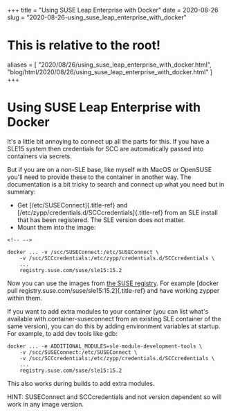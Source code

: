 +++
title = "Using SUSE Leap Enterprise with Docker"
date = 2020-08-26
slug = "2020-08-26-using_suse_leap_enterprise_with_docker"
# This is relative to the root!
aliases = [ "2020/08/26/using_suse_leap_enterprise_with_docker.html", "blog/html/2020/08/26/using_suse_leap_enterprise_with_docker.html" ]
+++
# Using SUSE Leap Enterprise with Docker

It\'s a little bit annoying to connect up all the parts for this. If you
have a SLE15 system then credentials for SCC are automatically passed
into containers via secrets.

But if you are on a non-SLE base, like myself with MacOS or OpenSUSE
you\'ll need to provide these to the container in another way. The
documentation is a bit tricky to search and connect up what you need but
in summary:

-   Get [/etc/SUSEConnect]{.title-ref} and
    [/etc/zypp/credentials.d/SCCcredentials]{.title-ref} from an SLE
    install that has been registered. The SLE version does not matter.
-   Mount them into the image:

```{=html}
<!-- -->
```
    docker ... -v /scc/SUSEConnect:/etc/SUSEConnect \
        -v /scc/SCCcredentials:/etc/zypp/credentials.d/SCCcredentials \
        ...
        registry.suse.com/suse/sle15:15.2

Now you can use the images from [the SUSE
registry](https://registry.suse.com/). For example [docker pull
registry.suse.com/suse/sle15:15.2]{.title-ref} and have working zypper
within them.

If you want to add extra modules to your container (you can list what\'s
available with container-suseconnect from an existing SLE container of
the same version), you can do this by adding environment variables at
startup. For example, to add dev tools like gdb:

    docker ... -e ADDITIONAL_MODULES=sle-module-development-tools \
        -v /scc/SUSEConnect:/etc/SUSEConnect \
        -v /scc/SCCcredentials:/etc/zypp/credentials.d/SCCcredentials \
        ...
        registry.suse.com/suse/sle15:15.2

This also works during builds to add extra modules.

HINT: SUSEConnect and SCCcredentials and not version dependent so will
work in any image version.

